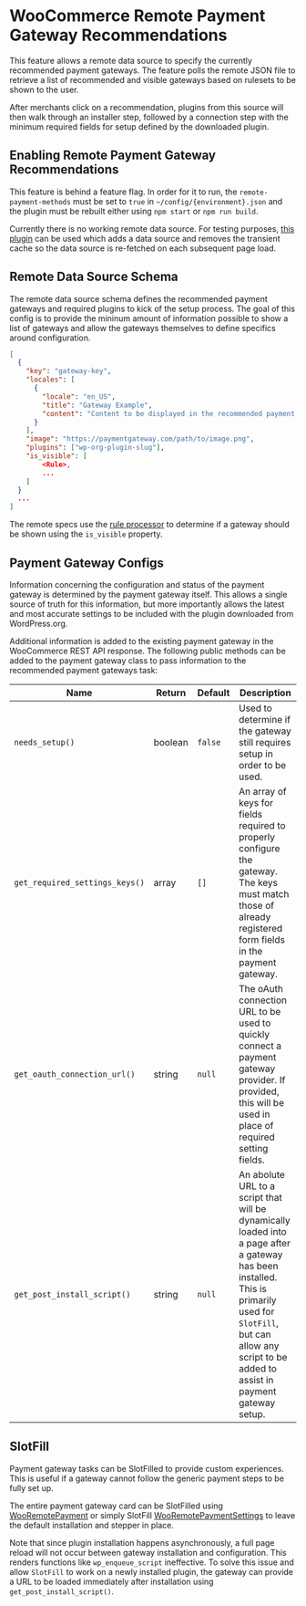 # WooCommerce Remote Payment Gateway Recommendations

This feature allows a remote data source to specify the currently recommended payment gateways.  The feature polls the remote JSON file to retrieve a list of recommended and visible gateways based on rulesets to be shown to the user.

After merchants click on a recommendation, plugins from this source will then walk through an installer step, followed by a connection step with the minimum required fields for setup defined by the downloaded plugin.

## Enabling Remote Payment Gateway Recommendations

This feature is behind a feature flag.  In order for it to run, the `remote-payment-methods` must be set to `true` in `~/config/{environment}.json` and the plugin must be rebuilt either using `npm start` or `npm run build`.

Currently there is no working remote data source.  For testing purposes, [this plugin](https://github.com/joshuatf/woocommerce-admin-remote-tester) can be used which adds a data source and removes the transient cache so the data source is re-fetched on each subsequent page load.

## Remote Data Source Schema

The remote data source schema defines the recommended payment gateways and required plugins to kick of the setup process.  The goal of this config is to provide the mininum amount of information possible to show a list of gateways and allow the gateways themselves to define specifics around configuration.

```json
[
  {
    "key": "gateway-key",
    "locales": [
      {
        "locale": "en_US",
        "title": "Gateway Example",
        "content": "Content to be displayed in the recommended payment gateway list."
      }
    ],
    "image": "https://paymentgateway.com/path/to/image.png",
    "plugins": ["wp-org-plugin-slug"],
	"is_visible": [
		<Rule>,
		...
	]
  }
  ...
]
```

The remote specs use the [rule processor](https://github.com/woocommerce/woocommerce-admin/blob/main/src/RemoteInboxNotifications/README.md#rule) to determine if a gateway should be shown using the `is_visible` property.

## Payment Gateway Configs

Information concerning the configuration and status of the payment gateway is determined by the payment gateway itself.  This allows a single source of truth for this information, but more importantly allows the latest and most accurate settings to be included with the plugin downloaded from WordPress.org.

Additional information is added to the existing payment gateway in the WooCommerce REST API response.  The following public methods can be added to the payment gateway class to pass information to the recommended payment gateways task:

Name | Return | Default | Description
--- | --- | --- | ---
`needs_setup()` | boolean | `false` | Used to determine if the gateway still requires setup in order to be used.
`get_required_settings_keys()` | array | `[]` | An array of keys for fields required to properly configure the gateway.  The keys must match those of already registered form fields in the payment gateway.
`get_oauth_connection_url()` | string | `null` | The oAuth connection URL to be used to quickly connect a payment gateway provider.  If provided, this will be used in place of required setting fields.
`get_post_install_script()` | string | `null` | An abolute URL to a script that will be dynamically loaded into a page after a gateway has been installed.  This is primarily used for `SlotFill`, but can allow any script to be added to assist in payment gateway setup.

## SlotFill

Payment gateway tasks can be SlotFilled to provide custom experiences.  This is useful if a gateway cannot follow the generic payment steps to be fully set up.

The entire payment gateway card can be SlotFilled using [WooRemotePayment](https://github.com/woocommerce/woocommerce-admin/tree/main/packages/components/src/woo-remote-payment) or simply SlotFill [WooRemotePaymentSettings](https://github.com/woocommerce/woocommerce-admin/tree/main/packages/components/src/woo-remote-payment-settings) to leave the default installation and stepper in place.

Note that since plugin installation happens asynchronously, a full page reload will not occur between gateway installation and configuration.  This renders functions like `wp_enqueue_script` ineffective.  To solve this issue and allow `SlotFill` to work on a newly installed plugin, the gateway can provide a URL to be loaded immediately after installation using `get_post_install_script()`.
